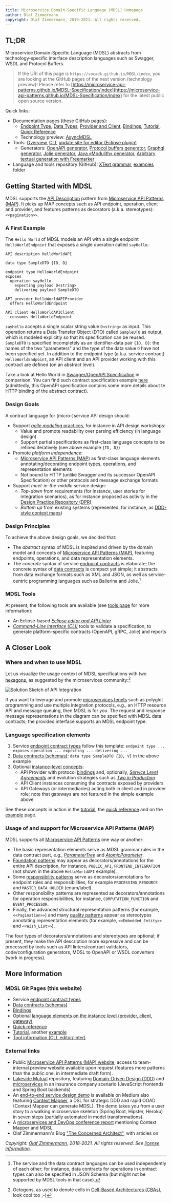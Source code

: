 ```yaml
---
title: Microservice Domain-Specific Language (MDSL) Homepage
author: Olaf Zimmermann
copyright: Olaf Zimmermann, 2019-2021. All rights reserved.
---
```



## TL;DR
Microservice Domain-Specific Language (MDSL) abstracts from technology-specific interface description languages such as Swagger, WSDL and <!-- gRPC --> Protocol Buffers. 

> If the URI of this page is `https://socadk.github.io/MDSL/index`, you are looking at the GitHub pages of the next version (technology preview)! Please refer to [https://microservice-api-patterns.github.io/MDSL-Specification/index](https://microservice-api-patterns.github.io/MDSL-Specification/index) for the latest public open source version.

Quick links: 

* Documentation pages (these GitHub pages): 
    * [Endpoint Type](./servicecontract), [Data Types](./datacontract), [Provider and Client](./optionalparts), [Bindings](./bindings), [Tutorial](./tutorial), [Quick Reference](./quickreference)<!-- providing skeletons-->
    * Technology preview: [AsyncMDSL](./async-mdsl)
* Tools: [Overview](./tools), [CLI](https://github.com/Microservice-API-Patterns/MDSL-Specification/tree/master/dsl-core/io.mdsl.cli), [update site for editor (Eclipse plugin)](./updates/)
    * Generators: [OpenAPI generator](./generators/open-api), [Protocol buffers generator](./generators/protocol-buffers), [Graphql generator](./generators/graphql), [Jolie generator](./generators/jolie), [Java «Modulith» generator](./generators/java), [Arbitrary textual generation with Freemarker](./generators/freemarker)
* Language and tools repository (GitHub): [XText grammar](https://github.com/Microservice-API-Patterns/MDSL-Specification/blob/master/dsl-core/io.mdsl/src/io/mdsl/APIDescription.xtext), [examples](https://github.com/Microservice-API-Patterns/MDSL-Specification/tree/master/examples) folder

<!--
### Installation in Eclipse

 * Update site: [https://microservice-api-patterns.github.io/MDSL-Specification/updates/](https://microservice-api-patterns.github.io/MDSL-Specification/updates/)
 * The grammar can be found in the `dsl-core` project (more precisely, in the `io.mdsl./src/io.mdsl` folder of this project): [public](https://github.com/Microservice-API-Patterns/MDSL-Specification/blob/master/dsl-core/io.mdsl/src/io/mdsl/APIDescription.xtext) and [private](https://github.com/Microservice-API-Patterns/MDSL-Specification/blob/master/dsl-core/io.mdsl/src/io/mdsl/APIDescription.xtext) repository.
-->

## Getting Started with MDSL

MDSL supports the [API Description](https://microservice-api-patterns.org/patterns/foundation/APIDescription) pattern from [Microservice API Patterns (MAP)](https://ozimmer.ch/patterns/2020/05/07/MAPMetaPost.html). It picks up MAP concepts such as API endpoint, operation, client and provider, and features patterns as decorators (a.k.a. stereotypes): ``<<pagination>>``. 

### A First Example

The `Hello World` of MDSL models an API with a single endpoint `HelloWorldEndpoint` that exposes a single operation called `sayHello`:

~~~
API description HelloWorldAPI

data type SampleDTO {ID, D} 

endpoint type HelloWorldEndpoint
exposes 
  operation sayHello 
    expecting payload D<string>  
    delivering payload SampleDTO

API provider HelloWorldAPIProvider
  offers HelloWorldEndpoint

API client HelloWorldAPIClient
  consumes HelloWorldEndpoint
~~~

`sayHello` accepts a single scalar string value `D<string>` as input. This operation returns a Data Transfer Object (DTO) called `SampleDTO` as output, which is modeled explicitly so that its specification can be reused. `SampleDTO` is specified incompletely as an identifier-data pair `{ID, D}`: the names of the two "parameters" and the type of the data value `D` have not been specified yet. In addition to the endpoint type (a.k.a. service contract) `HelloWorldEndpoint`, an API client and an API provider working with this contract are defined (on an abstract level). 

Take a look at Hello World in [Swagger/OpenAPI Specification](https://swagger.io/blog/api-development/getting-started-with-swagger-i-what-is-swagger/) in comparison. You can find such contract specification example [here](./HelloWorld.swagger.json) (admittedly, this OpenAPI specification contains some more details about te HTTP binding of the abstract contract). 
<!-- could also show WSDL/XML schema here -->


### Design Goals

A contract language for (micro-)service API design should:

* Support [*agile modeling* practices](http://agilemodeling.com/), for instance in API design workshops:
    * Value and promote readability over parsing efficiency (in language design)
    * Support partial specifications as first-class language concepts to be refined iteratively (see above example `{ID, D}`)
* Promote *platform independence*:
    * [Microservice API Patterns (MAP)](https://microservice-api-patterns.org/) as first-class language elements annotating/decorating endpoint types, operations, and representation elements 
    * Not bound to HTTP (unlike Swagger and its successor OpenAPI Specification) or other protocols and message exchange formats
* Support *meet-in-the-middle* service design:
    * *Top-down* from requirements (for instance, user stories for integration scenarios), as for instance proposed as activity in the [Design Practice Repository (DPR)](https://github.com/socadk/design-practice-repository) 
    * *Bottom up* from existing systems (represented, for instance, as [DDD-style context maps](https://contextmapper.org/))

<!-- TODO: retrofit paper page (Appendix A from https://www.overleaf.com/project/5e384b88f46297000133080d)? -->


### Design Principles

To achieve the above design goals, we decided that:

* The *abstract* syntax of MDSL is inspired and driven by the domain model and concepts of [Microservice API Patterns (MAP)](https://microservice-api-patterns.org/primer), featuring endpoints, operations, and data representation elements. 
* The *concrete* syntax of service [endpoint contracts](./servicecontract) is elaborate; the concrete syntax of [data contracts](./datacontract) is compact yet simple; it abstracts from data exchange formats such as XML and JSON, as well as service-centric programming languages such as Ballerina and Jolie.[^1]

[^1]: The service and the data contract languages can be used independently of each other; for instance, data contracts for operations in contract types can also be specified in JSON Schema (but might not be supported by MDSL tools in that case).


### MDSL Tools

At present, the following tools are available (see [tools page](./tools) for more information):

* An Eclipse-based [*Eclipse editor and API Linter*](./tools#eclipse-plugin) 
* [*Command-Line Interface (CLI)*](./tools#command-line-interface-cli-tools) tools to validate a specification, to generate platform-specific contracts (OpenAPI, gRPC, Jolie) and reports


## A Closer Look 

### Where and when to use MDSL 
Let us visualize the usage context of MDSL specifications with two [hexagons](https://herbertograca.com/2017/09/14/ports-adapters-architecture/), as suggested by the microservices community:[^2] 

[^2]: Octogons, as used to denote cells in [Cell-Based Architectures (CBAs)](https://github.com/wso2/reference-architecture), look cool too ;-)

<!-- [Solution Sketch of API Integration](MAP-HexagonionAODLegend.png) -->
<img src="MAP-HexagonionAODLegend.png" alt="Solution Sketch of API Integration" class="inline"/>

If you want to leverage and promote [microservices tenets](http://rdcu.be/mJPz) such as polyglot programming and use multiple integration protocols, e.g., an HTTP resource API and message queuing, then MDSL is for you. The request and response message representations in the diagram can be specified with MDSL data contracts; the provided interface supports an MDSL endpoint type.


### Language specification elements 

1. Service [endpoint contract types](./servicecontract) follow this template: 
   `endpoint type ... exposes operation ... expecting ... delivering ...`
2. [Data contracts (schemas)](./datacontract): `data type SampleDTO {ID, V}` in the above example
3. Optional [instance-level concepts](./optionalparts): 
    * API Provider with protocol [bindings](./bindings) and, optionally, [*Service Level Agreements*](https://microservice-api-patterns.org/patterns/quality/qualityManagementAndGovernance/ServiceLevelAgreement) and evolution strategies such as [*Two in Production*](https://microservice-api-patterns.org/patterns/evolution/TwoInProduction)
    * API Client instances consuming the contracts exposed by providers
    * API Gateways (or intermediaries) acting both in client and in provider role; note that gateways are not featured in the simple example above

See these concepts in action in the [tutorial](./tutorial), the [quick reference](./quickreference) and on the [example](./examples) page.


### Usage of and support for Microservice API Patterns (MAP)

MDSL supports all [Microservice API Patterns](https://microservice-api-patterns.org/) one way or another:

* The basic representation elements serve as MDSL grammar rules in the data contract part, e.g., [*ParameterTree*](https://microservice-api-patterns.org/patterns/structure/representationElements/ParameterTree) and [*AtomicParameter*](https://microservice-api-patterns.org/patterns/structure/representationElements/AtomicParameter).
* [Foundation patterns](https://microservice-api-patterns.org/patterns/foundation/) may appear as decorators/annotations for the entire API description, for instance, `PUBLIC_API`, `FRONTEND_INTEGRATION` (not shown in the above `HelloWorldAPI` example).
* Some [responsibility patterns](https://microservice-api-patterns.org/patterns/responsibility/) serve as decorators/annotations for endpoint roles and responsibilities, for example `PROCESSING_RESOURCE` and `MASTER_DATA_HOLDER` (enum/label).
* Other responsibility patterns are represented as decorators/annotations for operation responsibilities, for instance, `COMPUTATION_FUNCTION` and `EVENT_PROCESSOR`.
* Finally, the advanced structural representation patterns (for example, ``<<Pagination>>``) and many [quality patterns](https://microservice-api-patterns.org/patterns/quality/) appear as stereotypes annotating representation elements (for example, ``<<Embedded_Entity>>`` and ``<<Wish_List>>``).

The four types of decorators/annotations and stereotypes are optional; if present, they make the API description more expressive and can be processed by tools such as API linters/contract validators, code/configuration generators, MDSL to OpenAPI or WSDL converters (work in progress).

<!--
### Tools
 At present, the DSL editor generated from the grammar comes as an Eclipse plugin.

* [Command-Line Interface (CLI)](./tools#command-line-interface-cli-tools)
* [Eclipse editor and API Linter](./tools#eclipse-plugin)
-->

## More Information

### MDSL Git Pages (this website)

* Service [endpoint contract types](./servicecontract)
* [Data contracts (schemas)](./datacontract)
* [Bindings](./bindings)
* Optional [language elements on the instance level (provider, client, gateway)](./optionalparts)
* [Quick reference](./quickreference)
* [Tutorial](./tutorial), another [example](./examples)
* [Tool information (CLI, editor/linter)](./tools)

### External links 

* Public [Microservice API Patterns (MAP) website](https://microservice-api-patterns.org/), access to team-internal preview website available upon request (features more patterns than the public one, in intermediate draft form).
* [Lakeside Mutual](https://github.com/Microservice-API-Patterns/LakesideMutual) repository, featuring [Domain-Driven Design (DDD)](https://www.ifs.hsr.ch/index.php?id=15666&L=4) and [microservices](https://www.ifs.hsr.ch/index.php?id=15266&L=4) in an insurance company scenario (JavaScript frontends and Spring Boot backends)
* An [end-to-end service design demo](https://medium.com/olzzio/domain-driven-service-design-with-context-mapper-and-mdsl-d5a0fc6091c2) is available on Medium also featuring [Context Mapper](https://contextmapper.org/), a DSL for strategic DDD and rapid OOAD (Context Mapper can generate MDSL). The demo takes you from a user story to a walking microservice skeleton (Spring Boot, Hipster, Heroku) in seven steps (partially automated in model transformations).
* A [microservices and DevOps conference report](https://www.computer.org/csdl/magazine/so/2020/01/08938118/1fUSO0QBDnW) mentioning Context Mapper and MDSL.
* Olaf Zimmermann's Blog ["The Concerned Architect"](https://ozimmer.ch/blog/), with articles on 

*Copyright: [Olaf Zimmermann](https://ozimmer.ch/index.html), 2018-2021. All rights reserved. See [license information](https://github.com/Microservice-API-Patterns/MDSL-Specification/blob/master/LICENSE).*

<!-- *EOF* -->
